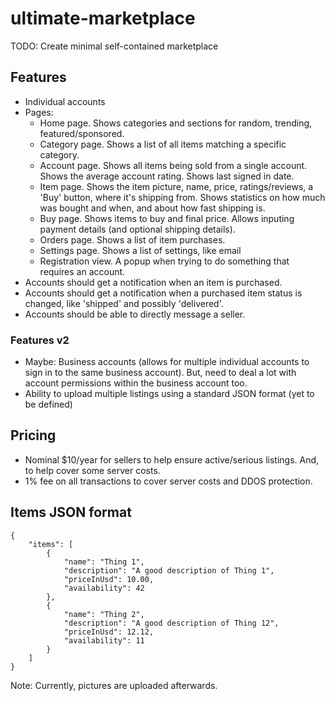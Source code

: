 # ultimate-marketplace
TODO: Create minimal self-contained marketplace



## Features
- Individual accounts
- Pages:
    - Home page. Shows categories and sections for random, trending, featured/sponsored.
    - Category page. Shows a list of all items matching a specific category.
    - Account page. Shows all items being sold from a single account. Shows the average account rating. Shows last signed in date.
    - Item page. Shows the item picture, name, price, ratings/reviews, a 'Buy' button, where it's shipping from. Shows statistics on how much was bought and when, and about how fast shipping is.
    - Buy page. Shows items to buy and final price. Allows inputing payment details (and optional shipping details).
    - Orders page. Shows a list of item purchases.
    - Settings page. Shows a list of settings, like email
    - Registration view. A popup when trying to do something that requires an account.
- Accounts should get a notification when an item is purchased.
- Accounts should get a notification when a purchased item status is changed, like 'shipped' and possibly 'delivered'.
- Accounts should be able to directly message a seller. 

### Features v2
- Maybe: Business accounts (allows for multiple individual accounts to sign in to the same business account). But, need to deal a lot with account permissions within the business account too.
- Ability to upload multiple listings using a standard JSON format (yet to be defined)



## Pricing
- Nominal $10/year for sellers to help ensure active/serious listings. And, to help cover some server costs.
- 1% fee on all transactions to cover server costs and DDOS protection.



## Items JSON format
```
{
    "items": [
        {
            "name": "Thing 1",
            "description": "A good description of Thing 1",
            "priceInUsd": 10.00,
            "availability": 42
        },
        {
            "name": "Thing 2",
            "description": "A good description of Thing 12",
            "priceInUsd": 12.12,
            "availability": 11
        }
    ]
}
```
Note: Currently, pictures are uploaded afterwards.
